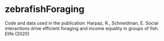 # zebrafishForaging
Code and data used in the publication: Harpaz, R., Schneidman, E. Social interactions drive efficient foraging and income equality in groups of fish. Elife (2020)
